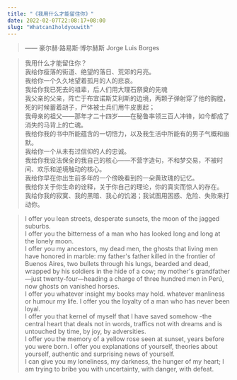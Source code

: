 ```yaml
---
title: "《我用什么才能留住你》"
date: 2022-02-07T22:08:17+08:00
slug: "WhatcanIholdyouwith"
---
```


> —— 豪尔赫·路易斯·博尔赫斯 Jorge Luis Borges

> 我用什么才能留住你？   
> 我给你瘦落的街道、绝望的落日、荒郊的月亮。  
> 我给你一个久久地望着孤月的人的悲哀。  
> 我给你我已死去的祖辈，后人们用大理石祭奠的先魂  
> 我父亲的父亲，阵亡于布宜诺斯艾利斯的边境，两颗子弹射穿了他的胸膛，死的时候蓄着胡子，尸体被士兵们用牛皮裹起；  
> 我母亲的祖父——那年才二十四岁——在秘鲁率领三百人冲锋，如今都成了消失的马背上的亡魂。  
> 我给你我的书中所能蕴含的一切悟力，以及我生活中所能有的男子气概和幽默。  
> 我给你一个从未有过信仰的人的忠诚。  
> 我给你我设法保全的我自己的核心——不营字造句，不和梦交易，不被时间、欢乐和逆境触动的核心。  
> 我给你早在你出生前多年的一个傍晚看到的一朵黄玫瑰的记忆。  
> 我给你关于你生命的诠释，关于你自己的理论，你的真实而惊人的存在。  
> 我给你我的寂寞、我的黑暗、我心的饥渴；我试图用困惑、危险、失败来打动你。  

> I offer you lean streets, desperate sunsets, the moon of the jagged suburbs.  
I offer you the bitterness of a man who has looked long and long at the lonely moon.  
I offer you my ancestors, my dead men, the ghosts that living men have honored in marble: my father's father killed in the frontier of Buenos Aires, two bullets through his lungs, bearded and dead, wrapped by his soldiers in the hide of a cow; my mother's grandfather —just twenty-four—heading a charge of three hundred men in Perú, now ghosts on vanished horses.  
I offer you whatever insight my books may hold. whatever manliness or humour my life. I offer you the loyalty of a man who has never been loyal.  
I offer you that kernel of myself that I have saved somehow -the central heart that deals not in words, traffics not with dreams and is untouched by time, by joy, by adversities.  
I offer you the memory of a yellow rose seen at sunset, years before you were born.
I offer you explanations of yourself, theories about yourself, authentic and surprising news of yourself.  
I can give you my loneliness, my darkness, the hunger of my heart; I am trying to bribe you with uncertainty, with danger, with defeat.  